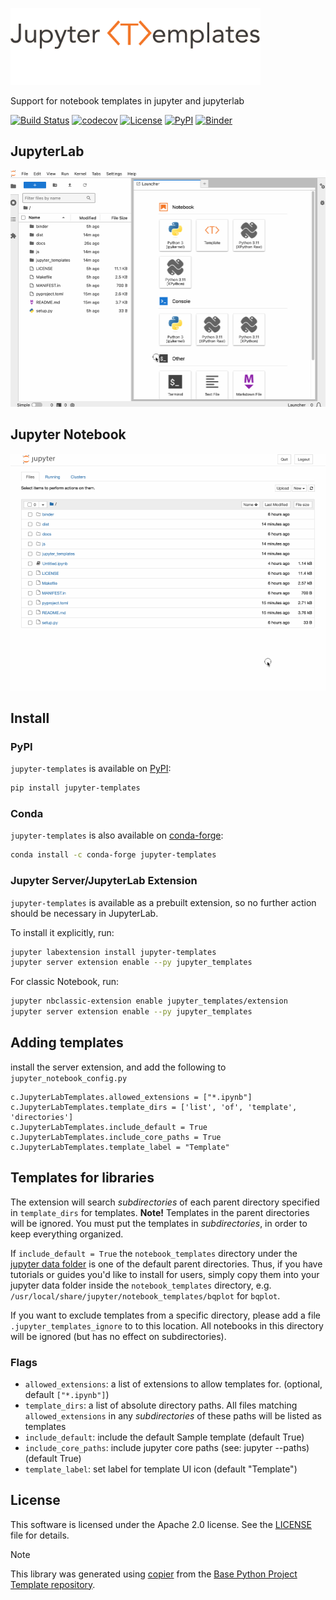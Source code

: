 <img src="https://github.com/1kbgz/jupyter-templates/raw/main/docs/logo.png" width=400></img>

Support for notebook templates in jupyter and jupyterlab

[![Build Status](https://github.com/1kbgz/jupyter-templates/actions/workflows/build.yaml/badge.svg?branch=main&event=push)](https://github.com/1kbgz/jupyter-templates/actions/workflows/build.yaml)
[![codecov](https://codecov.io/gh/1kbgz/jupyter-templates/branch/main/graph/badge.svg)](https://codecov.io/gh/1kbgz/jupyter-templates)
[![License](https://img.shields.io/github/license/1kbgz/jupyter-templates)](https://github.com/1kbgz/jupyter-templates)
[![PyPI](https://img.shields.io/pypi/v/jupyter-templates.svg)](https://pypi.python.org/pypi/jupyter-templates)
[![Binder](https://mybinder.org/badge_logo.svg)](https://mybinder.org/v2/gh/1kbgz/jupyter-templates/main?urlpath=lab)

## JupyterLab

![](https://raw.githubusercontent.com/1kbgz/jupyter-templates/main/docs/lab.gif)

## Jupyter Notebook

![](https://raw.githubusercontent.com/1kbgz/jupyter-templates/main/docs/notebook.gif)

## Install

### PyPI

`jupyter-templates` is available on [PyPI](https://pypi.org/project/jupyter-templates/):

```bash
pip install jupyter-templates
```

### Conda

`jupyter-templates` is also available on [conda-forge](https://github.com/conda-forge/jupyter-templates-feedstock):

```bash
conda install -c conda-forge jupyter-templates
```

### Jupyter Server/JupyterLab Extension

`jupyter-templates` is available as a prebuilt extension, so no further action should be necessary in JupyterLab.

To install it explicitly, run:

```bash
jupyter labextension install jupyter-templates
jupyter server extension enable --py jupyter_templates
```

For classic Notebook, run:

```bash
jupyter nbclassic-extension enable jupyter_templates/extension
jupyter server extension enable --py jupyter_templates
```

## Adding templates

install the server extension, and add the following to `jupyter_notebook_config.py`

```python3
c.JupyterLabTemplates.allowed_extensions = ["*.ipynb"]
c.JupyterLabTemplates.template_dirs = ['list', 'of', 'template', 'directories']
c.JupyterLabTemplates.include_default = True
c.JupyterLabTemplates.include_core_paths = True
c.JupyterLabTemplates.template_label = "Template"
```

## Templates for libraries

The extension will search *subdirectories* of each parent directory specified in `template_dirs` for templates.
**Note!** Templates in the parent directories will be ignored. You must put the templates in *subdirectories*, in order to keep everything organized.

If `include_default = True` the `notebook_templates` directory under the [jupyter data folder](https://jupyter.readthedocs.io/en/latest/use/jupyter-directories.html) is one of the default parent directories. Thus, if you have tutorials or guides you'd like to install for users, simply copy them into your jupyter data folder inside the `notebook_templates` directory, e.g. `/usr/local/share/jupyter/notebook_templates/bqplot` for `bqplot`.

If you want to exclude templates from a specific directory, please add a file `.jupyter_templates_ignore` to to this location.
All notebooks in this directory will be ignored (but has no effect on subdirectories).

### Flags

- `allowed_extensions`: a list of extensions to allow templates for. (optional, default `["*.ipynb"]`)
- `template_dirs`: a list of absolute directory paths. All files matching `allowed_extensions` in any *subdirectories* of these paths will be listed as templates
- `include_default`: include the default Sample template (default True)
- `include_core_paths`: include jupyter core paths (see: jupyter --paths) (default True)
- `template_label`: set label for template UI icon (default "Template")

## License

This software is licensed under the Apache 2.0 license. See the [LICENSE](LICENSE) file for details.

> [!NOTE]
> This library was generated using [copier](https://copier.readthedocs.io/en/stable/) from the [Base Python Project Template repository](https://github.com/python-project-templates/base).
